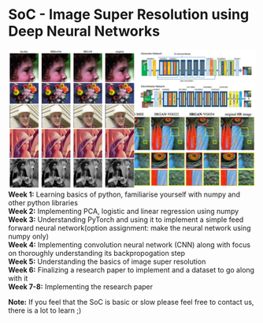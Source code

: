 # SoC - Image Super Resolution using Deep Neural Networks
![Nice Image](image.png)
**Week 1:** Learning basics of python, familiarise yourself with numpy and other python libraries \
**Week 2:** Implementing PCA, logistic and linear regression using numpy \
**Week 3:** Understanding PyTorch and using it to implement a simple feed forward neural network(option assignment: make the neural network using numpy only) \
**Week 4:** Implementing convolution neural network (CNN) along with focus on thoroughly understanding its backpropogation step \
**Week 5:** Understanding the basics of image super resolution \
**Week 6:** Finalizing a research paper to implement and a dataset to go along with it \
**Week 7-8:** Implementing the research paper

**Note:**
If you feel that the SoC is basic or slow please feel free to contact us, there is a lot to learn ;)
